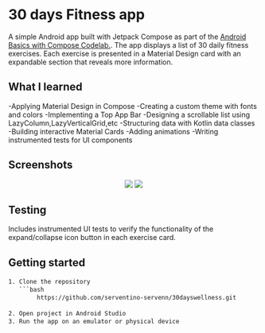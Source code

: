 # 30 days Fitness app
A simple Android app built with Jetpack Compose as part of the [Android Basics with Compose Codelab.](https://developer.android.com/courses/pathways/android-basics-compose-unit-3-pathway-3).
The app displays a list of 30 daily fitness exercises. Each exercise is presented in a Material Design card with an expandable section that reveals more information.

## What I learned
-Applying Material Design in Compose
-Creating a custom theme with fonts and colors
-Implementing a Top App Bar
-Designing a scrollable list using LazyColumn,LazyVerticalGrid,etc
-Structuring data with Kotlin data classes
-Building interactive Material Cards
-Adding animations 
-Writing instrumented tests for UI components

## Screenshots 
<p align="center">
   <img src="![img_1.png](img_1.png)" width="150"/>
    <img src="![img.png](img.png)" width="150"/>
</p>


## Testing
Includes instrumented UI tests to verify the functionality of the expand/collapse icon button in each exercise card.

## Getting started
    1. Clone the repository
       ```bash
            https://github.com/serventino-servenn/30dayswellness.git
    
    2. Open project in Android Studio 
    3. Run the app on an emulator or physical device 